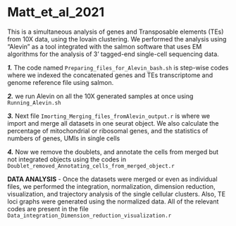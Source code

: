 # Matt_et_al_2021
This is a simultaneous analysis of genes and Transposable elements (TEs) from 10X data, using the lovain clustering. We performed the analysis using “Alevin” as a tool integrated with the salmon software that uses EM algorithms for the analysis of 3’ tagged-end single-cell sequencing data.

_**1.**_ The code named ```Preparing_files_for_Alevin_bash.sh``` is step-wise codes where we indexed the concatenated genes and TEs transcriptome and genome reference file using salmon.

_**2.**_ we run Alevin on all the 10X generated samples at once using ```Running_Alevin.sh```

_**3.**_ Next file ```Imorting_Merging_files_fromAlevin_output.r``` is where we import and merge all datasets in one seurat object. We also calculate the percentage of mitochondrial or ribosomal genes, and the statistics of numbers of genes, UMIs in single cells

_**4.**_ Now we remove the doublets, and annotate the cells from merged but not integrated objects using the codes in ```Doublet_removed_Annotating_cells_from_merged_object.r```

**DATA ANALYSIS** - Once the datasets were merged or even as individual files, we performed the integration, normalization, dimension reduction, visualization, and trajectory analysis of the single cellular clusters. Also, TE loci graphs were generated using the normalized data. All of the relevant codes are present in the file ```Data_integration_Dimension_reduction_visualization.r```


